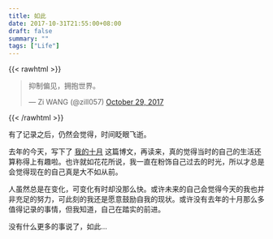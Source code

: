 ```yaml
---
title: 如此
date: 2017-10-31T21:55:00+08:00
draft: false
summary: ""
tags: ["Life"]
---
```


{{< rawhtml >}}
<blockquote class="twitter-tweet"><p lang="zh" dir="ltr">抑制偏见，拥抱世界。</p>&mdash; Zi WANG (@zill057) <a href="https://twitter.com/zill057/status/924451304507768834?ref_src=twsrc%5Etfw">October 29, 2017</a></blockquote> <script async src="https://platform.twitter.com/widgets.js" charset="utf-8"></script>
{{< /rawhtml >}}

有了记录之后，仍然会觉得，时间眨眼飞逝。

去年的今天，写下了 [我的十月](/posts/2016/10/31/october-2016/) 这篇博文，再读来，真的觉得当时的自己的生活还算称得上有趣啦。也许就如花花所说，我一直在粉饰自己过去的时光，所以才总是会觉得现在的自己真是大不如从前。

人虽然总是在变化，可变化有时却没那么快。或许未来的自己会觉得今天的我也并非充足的努力，可此刻的我还是愿意鼓励自我的现状。或许没有去年的十月那么多值得记录的事情，但我知道，自己在踏实的前进。

没有什么更多的事说了，如此...